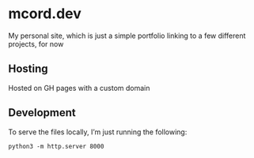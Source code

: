 # mcord.dev

My personal site, which is just a simple portfolio linking to a few different projects, for now

## Hosting

Hosted on GH pages with a custom domain

## Development

To serve the files locally, I’m just running the following:

```console
python3 -m http.server 8000
```
